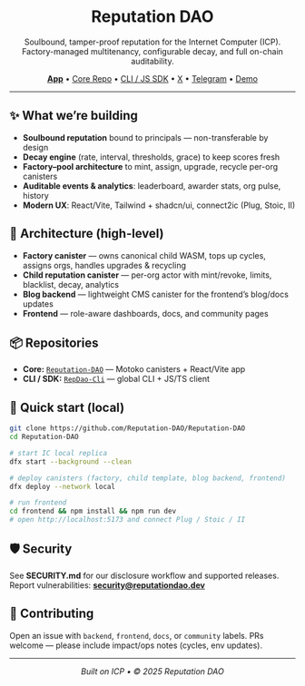 
<h1 align="center">Reputation DAO</h1>
<p align="center">
  Soulbound, tamper-proof reputation for the Internet Computer (ICP).<br/>
  Factory-managed multitenancy, configurable decay, and full on-chain auditability.
</p>

<p align="center">
  <a href="https://37le5-2yaaa-aaaam-qdwhq-cai.icp0.io/"><b>App</b></a> •
  <a href="https://github.com/Reputation-DAO/Reputation-DAO">Core Repo</a> •
  <a href="https://github.com/Reputation-DAO/RepDao-Cli">CLI / JS SDK</a> •
  <a href="https://x.com/Reputation_Dao">X</a> •
  <a href="https://t.me/reputationdao">Telegram</a> •
  <a href="https://www.youtube.com/watch?v=iaZ4pHaWd_U">Demo</a>
</p>

---

## ✨ What we’re building

* **Soulbound reputation** bound to principals — non-transferable by design
* **Decay engine** (rate, interval, thresholds, grace) to keep scores fresh
* **Factory–pool architecture** to mint, assign, upgrade, recycle per-org canisters
* **Auditable events & analytics**: leaderboard, awarder stats, org pulse, history
* **Modern UX**: React/Vite, Tailwind + shadcn/ui, connect2ic (Plug, Stoic, II)

## 🧱 Architecture (high-level)

* **Factory canister** — owns canonical child WASM, tops up cycles, assigns orgs, handles upgrades & recycling
* **Child reputation canister** — per-org actor with mint/revoke, limits, blacklist, decay, analytics
* **Blog backend** — lightweight CMS canister for the frontend’s blog/docs updates
* **Frontend** — role-aware dashboards, docs, and community pages

## 📦 Repositories

* **Core:** [`Reputation-DAO`](https://github.com/Reputation-DAO/Reputation-DAO) — Motoko canisters + React/Vite app
* **CLI / SDK:** [`RepDao-Cli`](https://github.com/Reputation-DAO/RepDao-Cli) — global CLI + JS/TS client

## 🚀 Quick start (local)

```bash
git clone https://github.com/Reputation-DAO/Reputation-DAO
cd Reputation-DAO

# start IC local replica
dfx start --background --clean

# deploy canisters (factory, child template, blog backend, frontend)
dfx deploy --network local

# run frontend
cd frontend && npm install && npm run dev
# open http://localhost:5173 and connect Plug / Stoic / II
```

## 🛡️ Security

See **SECURITY.md** for our disclosure workflow and supported releases.
Report vulnerabilities: **[security@reputationdao.dev](mailto:security@reputationdao.dev)**

## 🤝 Contributing

Open an issue with `backend`, `frontend`, `docs`, or `community` labels.
PRs welcome — please include impact/ops notes (cycles, env updates).

---

<p align="center">
  <i>Built on ICP • © 2025 Reputation DAO</i>
</p>
